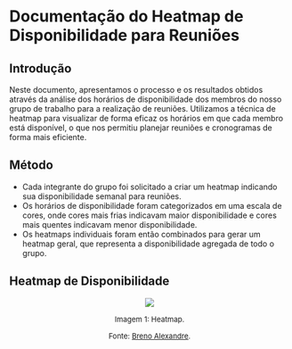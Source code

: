 # Documentação do Heatmap de Disponibilidade para Reuniões

## Introdução
Neste documento, apresentamos o processo e os resultados obtidos através da análise dos horários de disponibilidade dos membros do nosso grupo de trabalho para a realização de reuniões. Utilizamos a técnica de heatmap para visualizar de forma eficaz os horários em que cada membro está disponível, o que nos permitiu planejar reuniões e cronogramas de forma mais eficiente.

## Método
- Cada integrante do grupo foi solicitado a criar um heatmap indicando sua disponibilidade semanal para reuniões.
- Os horários de disponibilidade foram categorizados em uma escala de cores, onde cores mais frias indicavam maior disponibilidade e cores mais quentes indicavam menor disponibilidade.
- Os heatmaps individuais foram então combinados para gerar um heatmap geral, que representa a disponibilidade agregada de todo o grupo.

## Heatmap de Disponibilidade

<center>
<img src="https://media.discordapp.net/attachments/1226295631396605952/1226310795747397663/Heatmap.png?ex=66244ded&is=6611d8ed&hm=96b2e8f2eafcfa3d9121b97aae967293615cc4753ff6d87843c5fb274e24b2db&=&format=webp&quality=lossless" style="width:auto"/>

<font size="2"><p style="text-align: center">Imagem 1: Heatmap.</p></font>
<font size="2"><p style="text-align: center">Fonte: [Breno Alexandre](https://github.com/brenoalexandre0).</p></font>
</center>